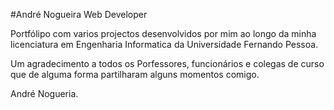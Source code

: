 #André Nogueira Web Developer

Portfólipo com varios projectos desenvolvidos por mim ao longo da minha licenciatura em Engenharia Informatica da Universidade Fernando Pessoa.

Um agradecimento a todos os Porfessores, funcionários e colegas de curso que de alguma forma partilharam alguns momentos comigo.

André Nogueria.
